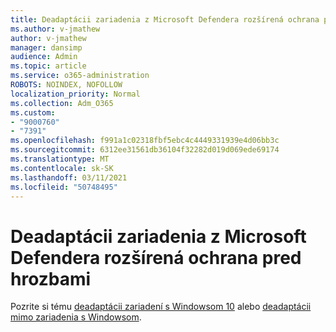 ```yaml
---
title: Deadaptácii zariadenia z Microsoft Defendera rozšírená ochrana pred hrozbami
ms.author: v-jmathew
author: v-jmathew
manager: dansimp
audience: Admin
ms.topic: article
ms.service: o365-administration
ROBOTS: NOINDEX, NOFOLLOW
localization_priority: Normal
ms.collection: Adm_O365
ms.custom:
- "9000760"
- "7391"
ms.openlocfilehash: f991a1c02318fbf5ebc4c4449331939e4d06bb3c
ms.sourcegitcommit: 6312ee31561db36104f32282d019d069ede69174
ms.translationtype: MT
ms.contentlocale: sk-SK
ms.lasthandoff: 03/11/2021
ms.locfileid: "50748495"
---
```

# <a name="offboard-devices-from-microsoft-defender-advanced-threat-protection"></a>Deadaptácii zariadenia z Microsoft Defendera rozšírená ochrana pred hrozbami

Pozrite si tému [deadaptácii zariadení s Windowsom 10](https://go.microsoft.com/fwlink/?linkid=2143629) alebo [deadaptácii mimo zariadenia s Windowsom](https://go.microsoft.com/fwlink/?linkid=2143630).
